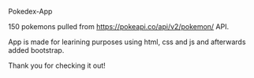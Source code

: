 Pokedex-App

150 pokemons pulled from https://pokeapi.co/api/v2/pokemon/ API.

App is made for learining purposes using html, css and js and afterwards added bootstrap.

Thank you for checking it out!